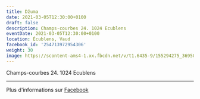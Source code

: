 ```yaml
---
title: Džuma
date: 2021-03-05T12:30:00+0100
draft: false
description: Champs-courbes 24. 1024 Ecublens
eventDate: 2021-03-05T12:30:00+0100
location: Écublens, Vaud
facebook_id: '254713972954306'
weight: 30
image: https://scontent-ams4-1.xx.fbcdn.net/v/t1.6435-9/155294275_3695079563921169_4909597834044538694_n.jpg?_nc_cat=101&ccb=1-7&_nc_sid=9e60e4&_nc_ohc=lyNFfLLyetoQ7kNvwFi5vrr&_nc_oc=AdlKhSMC2JA2I9ht_G-Y8F1KOrWwRZ5pwU915Xche1D0nyEJ85x9yCWaTr4IiN5Hfq0&_nc_zt=23&_nc_ht=scontent-ams4-1.xx&edm=ABTKTjYEAAAA&_nc_gid=4wnVItuYFjN3ThR3MPgwAg&oh=00_AfNpy8TTvFPT6Ewycw7WKvBY6dRG-kK16rv0QCcO7zQhKg&oe=687C43DB
---
```


Champs-courbes 24. 1024 Ecublens

---

Plus d'informations sur [Facebook](https://facebook.com/events/254713972954306)